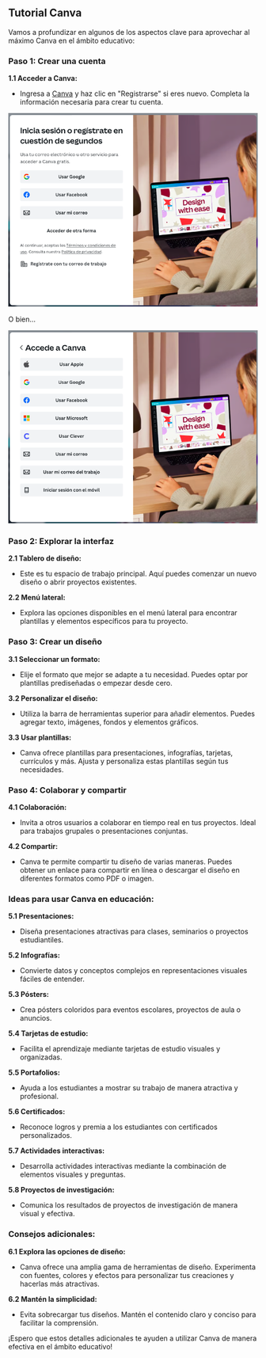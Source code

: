 ## Tutorial Canva

Vamos a profundizar en algunos de los aspectos clave para aprovechar al máximo Canva en el ámbito educativo:

### Paso 1: Crear una cuenta

**1.1 Acceder a Canva:**
   - Ingresa a [Canva](https://www.canva.com/) y haz clic en "Registrarse" si eres nuevo. Completa la información necesaria para crear tu cuenta.

![](./images/Canva_login0.png)

O bien...

![](./images/canva_login1.png)

### Paso 2: Explorar la interfaz

**2.1 Tablero de diseño:**
   - Este es tu espacio de trabajo principal. Aquí puedes comenzar un nuevo diseño o abrir proyectos existentes.

**2.2 Menú lateral:**
   - Explora las opciones disponibles en el menú lateral para encontrar plantillas y elementos específicos para tu proyecto.

### Paso 3: Crear un diseño

**3.1 Seleccionar un formato:**
   - Elije el formato que mejor se adapte a tu necesidad. Puedes optar por plantillas prediseñadas o empezar desde cero.

**3.2 Personalizar el diseño:**
   - Utiliza la barra de herramientas superior para añadir elementos. Puedes agregar texto, imágenes, fondos y elementos gráficos.

**3.3 Usar plantillas:**
   - Canva ofrece plantillas para presentaciones, infografías, tarjetas, currículos y más. Ajusta y personaliza estas plantillas según tus necesidades.

### Paso 4: Colaborar y compartir

**4.1 Colaboración:**
   - Invita a otros usuarios a colaborar en tiempo real en tus proyectos. Ideal para trabajos grupales o presentaciones conjuntas.

**4.2 Compartir:**
   - Canva te permite compartir tu diseño de varias maneras. Puedes obtener un enlace para compartir en línea o descargar el diseño en diferentes formatos como PDF o imagen.

### Ideas para usar Canva en educación:

**5.1 Presentaciones:**
   - Diseña presentaciones atractivas para clases, seminarios o proyectos estudiantiles.

**5.2 Infografías:**
   - Convierte datos y conceptos complejos en representaciones visuales fáciles de entender.

**5.3 Pósters:**
   - Crea pósters coloridos para eventos escolares, proyectos de aula o anuncios.

**5.4 Tarjetas de estudio:**
   - Facilita el aprendizaje mediante tarjetas de estudio visuales y organizadas.

**5.5 Portafolios:**
   - Ayuda a los estudiantes a mostrar su trabajo de manera atractiva y profesional.

**5.6 Certificados:**
   - Reconoce logros y premia a los estudiantes con certificados personalizados.

**5.7 Actividades interactivas:**
   - Desarrolla actividades interactivas mediante la combinación de elementos visuales y preguntas.

**5.8 Proyectos de investigación:**
   - Comunica los resultados de proyectos de investigación de manera visual y efectiva.

### Consejos adicionales:

**6.1 Explora las opciones de diseño:**
   - Canva ofrece una amplia gama de herramientas de diseño. Experimenta con fuentes, colores y efectos para personalizar tus creaciones y hacerlas más atractivas.

**6.2 Mantén la simplicidad:**
   - Evita sobrecargar tus diseños. Mantén el contenido claro y conciso para facilitar la comprensión.

¡Espero que estos detalles adicionales te ayuden a utilizar Canva de manera efectiva en el ámbito educativo!

